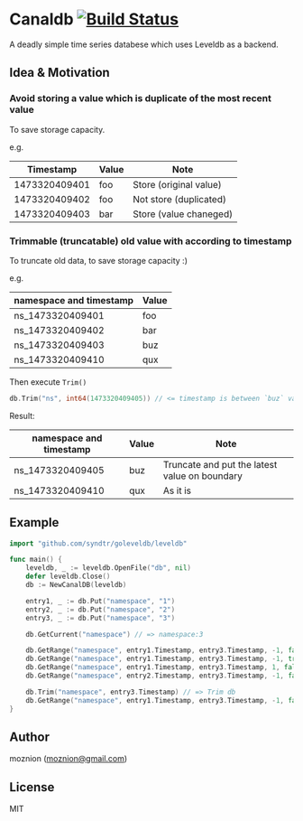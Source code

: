Canaldb [![Build Status](https://travis-ci.org/moznion/Canaldb.svg?branch=master)](https://travis-ci.org/moznion/Canaldb)
==

A deadly simple time series databese which uses Leveldb as a backend.

Idea & Motivation
--

### Avoid storing a value which is duplicate of the most recent value

To save storage capacity.

e.g.

| Timestamp     | Value   | Note                   |
| ------------- | ------- | ---------------------- |
| 1473320409401 | foo     | Store (original value) |
| 1473320409402 | foo     | Not store (duplicated) |
| 1473320409403 | bar     | Store (value chaneged) |


### Trimmable (truncatable) old value with according to timestamp

To truncate old data, to save storage capacity :)

e.g.

| namespace and timestamp  | Value   |
| ------------------------ | ------- |
| ns_1473320409401         | foo     |
| ns_1473320409402         | bar     |
| ns_1473320409403         | buz     |
| ns_1473320409410         | qux     |

Then execute `Trim()`

```go
db.Trim("ns", int64(1473320409405)) // <= timestamp is between `buz` value and `qux` value
```

Result:

| namespace and timestamp  | Value   | Note                                          |
| ------------------------ | ------- | --------------------------------------------- |
| ns_1473320409405         | buz     | Truncate and put the latest value on boundary |
| ns_1473320409410         | qux     | As it is                                      |

Example
--

```go
import "github.com/syndtr/goleveldb/leveldb"

func main() {
	leveldb, _ := leveldb.OpenFile("db", nil)
	defer leveldb.Close()
	db := NewCanalDB(leveldb)

	entry1, _ := db.Put("namespace", "1")
	entry2, _ := db.Put("namespace", "2")
	entry3, _ := db.Put("namespace", "3")

	db.GetCurrent("namespace") // => namespace:3

	db.GetRange("namespace", entry1.Timestamp, entry3.Timestamp, -1, false) // => namespace:1, namespace:2, namespace:3
	db.GetRange("namespace", entry1.Timestamp, entry3.Timestamp, -1, true)  // => namespace:3, namespace:2, namespace:1
	db.GetRange("namespace", entry1.Timestamp, entry3.Timestamp, 1, false)  // => namespace:1
	db.GetRange("namespace", entry2.Timestamp, entry3.Timestamp, -1, false) // => namespace:2, namespace:3

	db.Trim("namespace", entry3.Timestamp) // => Trim db
	db.GetRange("namespace", entry1.Timestamp, entry3.Timestamp, -1, false) // => namespace:3
}
```

Author
--

moznion (<moznion@gmail.com>)

License
--

MIT

